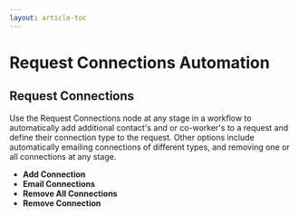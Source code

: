```yaml
---
layout: article-toc
---
```

# Request Connections Automation
## Request Connections
Use the Request Connections node at any stage in a workflow to automatically add additional contact's and or co-worker's to a request and define their connection type to the request. Other options include automatically emailing connections of different types, and removing one or all connections at any stage.
* **Add Connection**<br>
* **Email Connections**<br>
* **Remove All Connections**<br>
* **Remove Connection**<br>